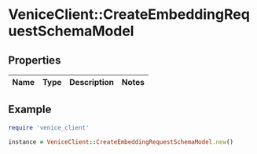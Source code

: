 # VeniceClient::CreateEmbeddingRequestSchemaModel

## Properties

| Name | Type | Description | Notes |
| ---- | ---- | ----------- | ----- |

## Example

```ruby
require 'venice_client'

instance = VeniceClient::CreateEmbeddingRequestSchemaModel.new()
```

